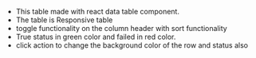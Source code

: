 * This table made with react data table component.
* The table is Responsive table 
* toggle functionality on the column header with sort functionality
* True status in green color and failed in red color.
* click action to change the background color of the row and status also
